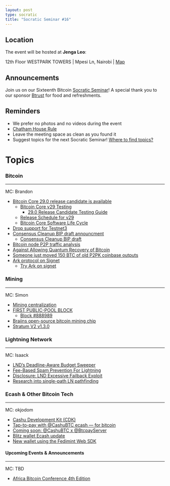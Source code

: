 ```yaml
---
layout: post
type: socratic
title: "Socratic Seminar #16"
---
```


## Location

The event will be hosted at **Jenga Leo**:

12th Floor WESTPARK TOWERS | Mpesi Ln, Nairobi | [Map](https://maps.app.goo.gl/jA86RuyuBKcE4eA47)

## Announcements

Join us on our Sixteenth Bitcoin [Socratic Seminar](/about)! A special thank you to our
sponsor [Btrust](http://btrust.tech/) for food and refreshments.

## Reminders

- We prefer no photos and no videos during the event
- [Chatham House Rule](https://www.chathamhouse.org/about-us/chatham-house-rule)
- Leave the meeting space as clean as you found it
- Suggest topics for the next Socratic Seminar! [Where to find topics?](/about/find-topics)

# Topics

### Bitcoin

---

MC: Brandon

- [Bitcoin Core 29.0 release candidate is available](https://delvingbitcoin.org/t/bitcoin-core-29-0-release-candidate-is-available/1536)
  - [Bitcoin Core v29 Testing](https://github.com/bitcoin/bitcoin/issues/32052)
    - [29.0 Release Candidate Testing Guide](https://github.com/bitcoin-core/bitcoin-devwiki/wiki/29.0-Release-Candidate-Testing-Guide)
  - [Release Schedule for v29](https://github.com/bitcoin/bitcoin/issues/31029)
  - [Bitcoin Core Software Life Cycle](https://bitcoincore.org/en/lifecycle/)
- [Drop support for Testnet3](https://mailing-list.bitcoindevs.xyz/bitcoindev/9FAA7EEC-BD22-491E-B21B-732AEA15F556@sprovoost.nl/)
- [Consensus Cleanup BIP draft announcment](https://x.com/darosior/status/1904947392744485062)
  - [Consensus Cleanup BIP draft](https://github.com/bitcoin/bips/pull/1800)
- [Bitcoin node P2P traffic analysis](https://delvingbitcoin.org/t/bitcoin-node-p2p-traffic-analysis/1490)
- [Against Allowing Quantum Recovery of Bitcoin](https://blog.lopp.net/against-quantum-recovery-of-bitcoin/)
- [Someone just moved 150 BTC of old P2PK coinbase outputs](http://x.com/mononautical/status/1899994909572292812)
- [Ark protocol on Signet](https://x.com/2ndbtc/status/1902400806659514562)
  - [Try Ark on signet](https://blog.second.tech/try-ark-on-signet/)

### Mining

---

MC: Simon

- [Mining centralization](https://x.com/BikesandBitcoin/status/1904262616496935388)
- [FIRST PUBLIC-POOL BLOCK](https://x.com/Public_Pool_BTC/status/1903618424841924829)
  - [Block #888989](https://mempool.space/block/00000000000000000000a517d87e63ea04c7ec3dd51d20926e82cca5466dccaf)
- [Braiins open-source bitcoin mining chip](https://x.com/BraiinsMining/status/1895463159894302837)
- [Stratum V2 v1.3.0](https://x.com/StratumV2/status/1905720635038589065?t=hOoc2ULONP-6TRqIoyqvKw&s=19)

### Lightning Network

---

MC: Isaack

- [LND’s Deadline-Aware Budget Sweeper](https://delvingbitcoin.org/t/lnds-deadline-aware-budget-sweeper/1512/1)
- [Fee-Based Spam Prevention For Lightning](https://delvingbitcoin.org/t/fee-based-spam-prevention-for-lightning/1524)
- [Disclosure: LND Excessive Failback Exploit](http://delvingbitcoin.org/t/disclosure-lnd-excessive-failback-exploit/1493)
- [Research into single-path LN pathfinding](https://delvingbitcoin.org/t/an-exposition-of-pathfinding-strategies-within-lightning-network-clients/1500)

### Ecash & Other Bitcoin Tech

---

MC: okjodom

- [Cashu Development Kit (CDK)](https://x.com/CashuBTC/status/1904916515893231712)
- [Tap-to-pay with @CashuBTC ecash — for bitcoin](https://x.com/callebtc/status/1903079881325400407)
- [Coming soon: @CashuBTC x @BtcpayServer](https://x.com/d4rp4t/status/1904609885175558193)
- [Blitz wallet Ecash update](https://x.com/callebtc/status/1904683420443107786)
- [New wallet using the Fedimint Web SDK](https://x.com/_AlexLewin/status/1897723289776144536?t=XdKXoEa5n2SVhzKglo3KMw&s=19)

#### Upcoming Events & Announcements

---

MC: TBD

- [Africa Bitcoin Conference 4th Edition](https://x.com/AfroBitcoinOrg/status/1899747297958740126)